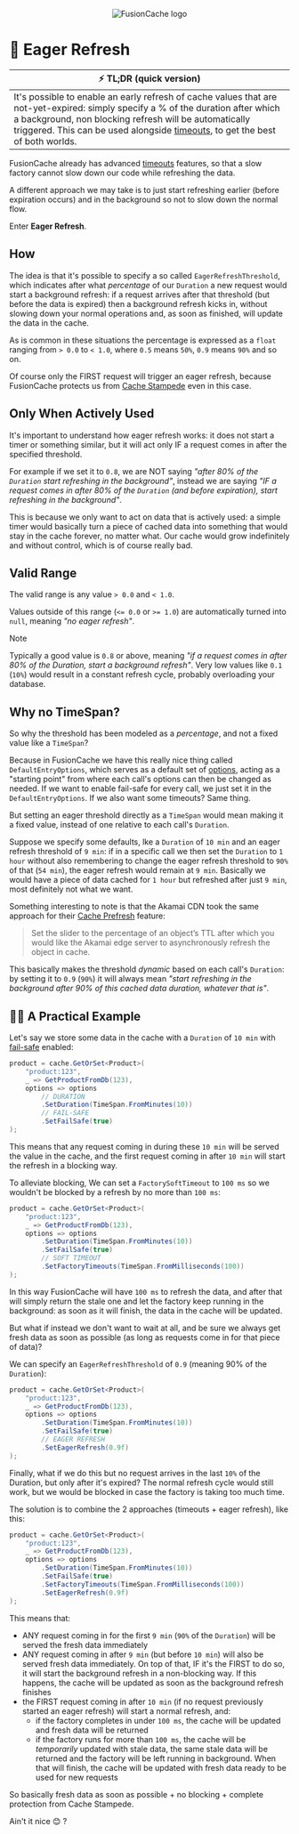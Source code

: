 <div align="center">

![FusionCache logo](logo-128x128.png)

</div>

# 🦅 Eager Refresh

| ⚡ TL;DR (quick version) |
| -------- |
| It's possible to enable an early refresh of cache values that are not-yet-expired: simply specify a % of the duration after which a background, non blocking refresh will be automatically triggered. This can be used alongside [timeouts](Timeouts.md), to get the best of both worlds. |

FusionCache already has advanced [timeouts](Timeouts.md) features, so that a slow factory cannot slow down our code while refreshing the data.

A different approach we may take is to just start refreshing earlier (before expiration occurs) and in the background so not to slow down the normal flow.

Enter **Eager Refresh**.

## How

The idea is that it's possible to specify a so called `EagerRefreshThreshold`, which indicates after what *percentage* of our `Duration` a new request would start a background refresh: if a request arrives after that threshold (but before the data is expired) then a background refresh kicks in, without slowing down your normal operations and, as soon as finished, will update the data in the cache.

As is common in these situations the percentage is expressed as a `float` ranging from `> 0.0` to `< 1.0`, where `0.5` means `50%`, `0.9` means `90%` and so on.

Of course only the FIRST request will trigger an eager refresh, because FusionCache protects us from [Cache Stampede](CacheStampede.md) even in this case.

## Only When Actively Used

It's important to understand how eager refresh works: it does not start a timer or something similar, but it will act only IF a request comes in after the specified threshold.

For example if we set it to `0.8`, we are NOT saying *"after 80% of the `Duration` start refreshing in the background"*, instead we are saying *"IF a request comes in after 80% of the `Duration` (and before expiration), start refreshing in the background"*.

This is because we  only want to act on data that is actively used: a simple timer would basically turn a piece of cached data into something that would stay in the cache forever, no matter what. Our cache would grow indefinitely and without control, which is of course really bad.

## Valid Range

The valid range is any value `> 0.0` and `< 1.0`.

Values outside of this range (`<= 0.0` or `>= 1.0`) are automatically turned into `null`, meaning *"no eager refresh"*.

> [!NOTE]
> Typically a good value is `0.8` or above, meaning *"if a request comes in after 80% of the Duration, start a background refresh"*. Very low values like `0.1` (`10%`) would result in a constant refresh cycle, probably overloading your database.

## Why no TimeSpan?

So why the threshold has been modeled as a *percentage*, and not a fixed value like a `TimeSpan`?

Because in FusionCache we have this really nice thing called `DefaultEntryOptions`, which serves as a default set of [options](Options.md), acting as a "starting point" from where each call's options can then be changed as needed. If we want to enable fail-safe for every call, we just set it in the `DefaultEntryOptions`. If we also want some timeouts? Same thing.

But setting an eager threshold directly as a `TimeSpan` would mean making it a fixed value, instead of one relative to each call's `Duration`.

Suppose we specify some defaults, lke a `Duration` of `10 min` and an eager refresh threshold of `9 min`: if in a specific call we then set the `Duration` to `1 hour` without also remembering to change the eager refresh threshold to `90%` of that (`54 min`), the eager refresh would remain at `9 min`. Basically we would have a piece of data cached for `1 hour` but refreshed after just `9 min`, most definitely not what we want.

Something interesting to note is that the Akamai CDN took the same approach for their [Cache Prefresh](https://techdocs.akamai.com/property-mgr/docs/cache-prefresh-refresh) feature:

> Set the slider to the percentage of an object’s TTL after which you would like the ​Akamai​ edge server to asynchronously refresh the object in cache.

This basically makes the threshold *dynamic* based on each call's `Duration`: by setting it to `0.9` (`90%`) it will always mean *"start refreshing in the background after 90% of this cached data duration, whatever that is"*.

## 👩‍💻 A Practical Example

Let's say we store some data in the cache with a `Duration` of `10 min` with [fail-safe](FailSafe.md) enabled:

```csharp
product = cache.GetOrSet<Product>(
    "product:123",
    _ => GetProductFromDb(123),
    options => options
        // DURATION
        .SetDuration(TimeSpan.FromMinutes(10))
        // FAIL-SAFE
        .SetFailSafe(true)
);
```

This means that any request coming in during these `10 min` will be served the value in the cache, and the first request coming in after `10 min` will start the refresh in a blocking way.

To alleviate blocking, We can set a `FactorySoftTimeout` to `100 ms` so we wouldn't be blocked by a refresh by no more than `100 ms`:

```csharp
product = cache.GetOrSet<Product>(
    "product:123",
    _ => GetProductFromDb(123),
    options => options
        .SetDuration(TimeSpan.FromMinutes(10))
        .SetFailSafe(true)
        // SOFT TIMEOUT
        .SetFactoryTimeouts(TimeSpan.FromMilliseconds(100))
);
```

In this way FusionCache will have `100 ms` to refresh the data, and after that will simply return the stale one and let the factory keep running in the background: as soon as it will finish, the data in the cache will be updated.

But what if instead we don't want to wait at all, and be sure we always get fresh data as soon as possible (as long as requests come in for that piece of data)?

We can specify an `EagerRefreshThreshold` of `0.9` (meaning 90% of the `Duration`):

```csharp
product = cache.GetOrSet<Product>(
    "product:123",
    _ => GetProductFromDb(123),
    options => options
        .SetDuration(TimeSpan.FromMinutes(10))
        .SetFailSafe(true)
        // EAGER REFRESH
        .SetEagerRefresh(0.9f)
);
```

Finally, what if we do this but no request arrives in the last `10%` of the Duration, but only after it's expired? The normal refresh cycle would still work, but we would be blocked in case the factory is taking too much time.

The solution is to combine the 2 approaches (timeouts + eager refresh), like this:

```csharp
product = cache.GetOrSet<Product>(
    "product:123",
    _ => GetProductFromDb(123),
    options => options
        .SetDuration(TimeSpan.FromMinutes(10))
        .SetFailSafe(true)
        .SetFactoryTimeouts(TimeSpan.FromMilliseconds(100))
        .SetEagerRefresh(0.9f)
);
```

This means that:

- ANY request coming in for the first `9 min` (`90%` of the `Duration`) will be served the fresh data immediately
- ANY request coming in after `9 min` (but before `10 min`) will also be served fresh data immediately. On top of that, IF it's the FIRST to do so, it will start the background refresh in a non-blocking way. If this happens, the cache will be updated as soon as the background refresh finishes
- the FIRST request coming in after `10 min` (if no request previously started an eager refresh) will start a normal refresh, and:
  - if the factory completes in under `100 ms`, the cache will be updated and fresh data will be returned
  - if the factory runs for more than `100 ms`, the cache will be *temporarily* updated with stale data, the same stale data will be returned and the factory will be left running in background. When that will finish, the cache will be updated with fresh data ready to be used for new requests

So basically fresh data as soon as possible + no blocking + complete protection from Cache Stampede.

Ain't it nice 😊 ?
